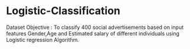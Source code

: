 # Logistic-Classification

Dataset Objective : To classify 400 social advertisements based on input features Gender,Age and Estimated salary of different individuals
using Logistic regression Algorithm.
